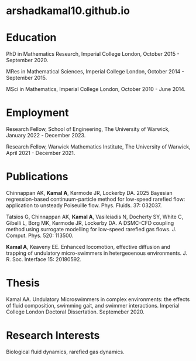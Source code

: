 # arshadkamal10.github.io

# Education

PhD in Mathematics Research,
Imperial College London,
October 2015 - September 2020.

MRes in Mathematical Sciences,
Imperial College London,
October 2014 - September 2015.

MSci in Mathematics,
Imperial College London,
October 2010 - June 2014.

# Employment

Research Fellow,
School of Engineering,
The University of Warwick,
January 2022 - December 2023.

Research Fellow,
Warwick Mathematics Institute,
The University of Warwick,
April 2021 - December 2021.

# Publications

Chinnappan AK, **Kamal A**, Kermode JR, Lockerby DA. 2025 Bayesian regression-based continuum-particle method for low-speed rarefied flow: application to unsteady Poiseuille flow. Phys. Fluids. 37: 032037. 

Tatsios G, Chinnappan AK, **Kamal A**, Vasileiadis N, Docherty SY, White C, Gibelli L, Borg MK, Kermode JR, Lockerby DA. A DSMC-CFD coupling method using surrogate modelling for low-speed rarefied gas flows. J. Comput. Phys. 520: 113500.

**Kamal A**, Keaveny EE. Enhanced locomotion, effective diffusion and trapping of undulatory micro-swimmers in hetergeoenous environments. J. R. Soc. Interface 15: 20180592.

# Thesis

Kamal AA. Undulatory Microswimmers in complex environments: the effects of fluid composition, swimming gait, and swimmer interactions. Imperial College London Doctoral Dissertation. Septemeber 2020.

# Research Interests

Biological fluid dynamics, rarefied gas dynamics.  






